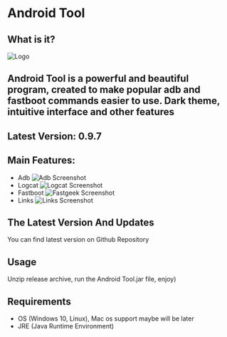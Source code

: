 
# Android Tool

  What is it?
  -----------
  ![Logo](https://i.imgur.com/645essJ.png)
  ## Android Tool is a powerful and beautiful program, created to make popular adb and fastboot commands easier to use. Dark theme, intuitive interface and other features
  Latest Version: 0.9.7
  -
  Main Features:
  -

  * Adb 
  ![Adb Screenshot](https://i.imgur.com/JztTKhS.png)
  * Logcat
  ![Logcat Screenshot](https://i.imgur.com/O4bz0pS.png)
  * Fastboot 
  ![Fastgeek Screenshot](https://i.imgur.com/HEDvDoq.png)
  * Links
  ![Links Screenshot](https://i.imgur.com/gBNdE33.png)

  The Latest Version And Updates
  ------------------

  You can find latest version on Github Repository

  Usage
  ------------

  Unzip release archive, run the Android Tool.jar file, enjoy)

  Requirements
  ------------

  * OS (Windows 10, Linux), Mac os support maybe will be later
  * JRE (Java Runtime Environment)
  
